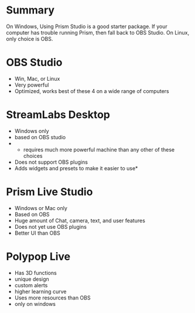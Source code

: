 # Summary
On Windows, Using Prism Studio is a good starter package.  If your computer has trouble running Prism, then fall back to OBS Studio.
On Linux, only choice is OBS.
# OBS Studio
* Win, Mac, or Linux
* Very powerful
* Optimized, works best of these 4 on a wide range of computers

# StreamLabs Desktop
* Windows only
* based on OBS studio
* * requires much more powerful machine than any other of these choices
* Does not support OBS plugins
* Adds widgets and presets to make it easier to use*
# Prism Live Studio
* Windows or Mac only
* Based on OBS
* Huge amount of Chat, camera, text, and user features
* Does not yet use OBS plugins
* Better UI than OBS
# Polypop Live
* Has 3D functions
* unique design
* custom alerts
* higher learning curve
* Uses more resources than OBS
* only on windows
